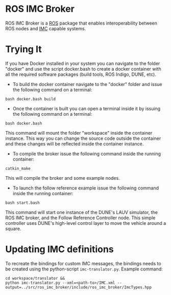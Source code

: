 # ROS IMC Broker

ROS IMC Broker is a [ROS](http://www.ros.org/) package that enables
interoperability between ROS nodes and [IMC](https://github.com/LSTS/imc)
capable systems.

Trying It
=========

If you have Docker installed in your system you can navigate to the folder
"docker" and use the script docker.bash to create a docker container with
all the required software packages (build tools, ROS Indigo, DUNE, etc).

* To build the docker container navigate to the "docker" folder and issue
  the following command on a terminal:

```
bash docker.bash build
```

* Once the container is built you can open a terminal inside it by issuing
  the following command on a terminal:

```
bash docker.bash
```

This command will mount the folder "workspace" inside the container
instance. This way you can change the source code outside the container
and these changes will be reflected inside the container instance.

* To compile the broker issue the following command inside the running container:

```
catkin_make
```

This will compile the broker and some example nodes.

* To launch the follow reference example issue the following command
  inside the running container:

```
bash start.bash
```

This command will start one instance of the DUNE's LAUV simulator, the ROS
IMC broker, and the Follow Reference Controller node. This simple
controller uses DUNE's high-level control layer to move the vehicle around
a square.

Updating IMC definitions
========================

To recreate the bindings for custom IMC messages, the bindings needs to be created using the python-script `imc-translator.py`. Example command:
```
cd workspace/translator &&
python imc-translator.py --xml=<path-to>/IMC.xml --output=../src/ros_imc_broker/include/ros_imc_broker/ImcTypes.hpp
```
